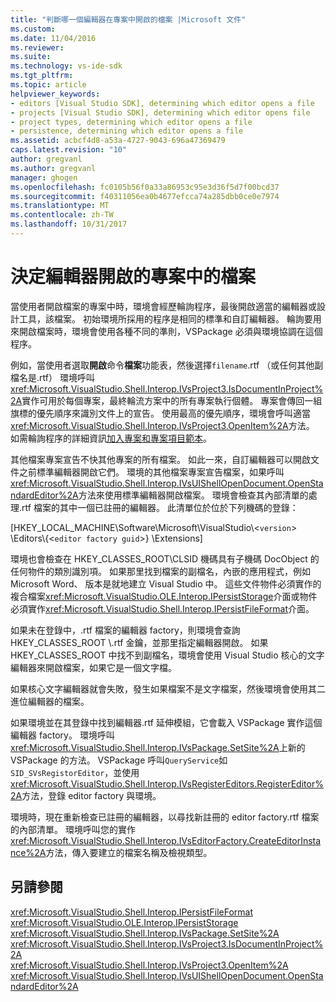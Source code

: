 ```yaml
---
title: "判斷哪一個編輯器在專案中開啟的檔案 |Microsoft 文件"
ms.custom: 
ms.date: 11/04/2016
ms.reviewer: 
ms.suite: 
ms.technology: vs-ide-sdk
ms.tgt_pltfrm: 
ms.topic: article
helpviewer_keywords:
- editors [Visual Studio SDK], determining which editor opens a file
- projects [Visual Studio SDK], determining which editor opens file
- project types, determining which editor opens a file
- persistence, determining which editor opens a file
ms.assetid: acbcf4d8-a53a-4727-9043-696a47369479
caps.latest.revision: "10"
author: gregvanl
ms.author: gregvanl
manager: ghogen
ms.openlocfilehash: fc0105b56f0a33a86953c95e3d36f5d7f00bcd37
ms.sourcegitcommit: f40311056ea0b4677efcca74a285dbb0ce0e7974
ms.translationtype: MT
ms.contentlocale: zh-TW
ms.lasthandoff: 10/31/2017
---
```

# <a name="determining-which-editor-opens-a-file-in-a-project"></a>決定編輯器開啟的專案中的檔案
當使用者開啟檔案的專案中時，環境會經歷輪詢程序，最後開啟適當的編輯器或設計工具，該檔案。 初始環境所採用的程序是相同的標準和自訂編輯器。 輪詢要用來開啟檔案時，環境會使用各種不同的準則，VSPackage 必須與環境協調在這個程序。  
  
 例如，當使用者選取**開啟**命令**檔案**功能表，然後選擇`filename`.rtf （或任何其他副檔名是.rtf） 環境呼叫<xref:Microsoft.VisualStudio.Shell.Interop.IVsProject3.IsDocumentInProject%2A>實作可用於每個專案，最終輪流方案中的所有專案執行個體。 專案會傳回一組旗標的優先順序來識別文件上的宣告。 使用最高的優先順序，環境會呼叫適當<xref:Microsoft.VisualStudio.Shell.Interop.IVsProject3.OpenItem%2A>方法。 如需輪詢程序的詳細資訊[加入專案和專案項目範本](../../extensibility/internals/adding-project-and-project-item-templates.md)。  
  
 其他檔案專案宣告不快其他專案的所有檔案。 如此一來，自訂編輯器可以開啟文件之前標準編輯器開啟它們。 環境的其他檔案專案宣告檔案，如果呼叫<xref:Microsoft.VisualStudio.Shell.Interop.IVsUIShellOpenDocument.OpenStandardEditor%2A>方法來使用標準編輯器開啟檔案。 環境會檢查其內部清單的處理.rtf 檔案的其中一個已註冊的編輯器。 此清單位於位於下列機碼的登錄：  
  
 [HKEY_LOCAL_MACHINE\Software\Microsoft\VisualStudio\\<`version`> \Editors\\{<`editor factory guid`>} \Extensions]  
  
 環境也會檢查在 HKEY_CLASSES_ROOT\CLSID 機碼具有子機碼 DocObject 的任何物件的類別識別項。 如果那里找到檔案的副檔名，內嵌的應用程式，例如 Microsoft Word、 版本是就地建立 Visual Studio 中。 這些文件物件必須實作的複合檔案<xref:Microsoft.VisualStudio.OLE.Interop.IPersistStorage>介面或物件必須實作<xref:Microsoft.VisualStudio.Shell.Interop.IPersistFileFormat>介面。  
  
 如果未在登錄中，.rtf 檔案的編輯器 factory，則環境會查詢 HKEY_CLASSES_ROOT \\.rtf 金鑰，並那里指定編輯器開啟。 如果 HKEY_CLASSES_ROOT 中找不到副檔名，環境會使用 Visual Studio 核心的文字編輯器來開啟檔案，如果它是一個文字檔。  
  
 如果核心文字編輯器就會失敗，發生如果檔案不是文字檔案，然後環境會使用其二進位編輯器的檔案。  
  
 如果環境並在其登錄中找到編輯器.rtf 延伸模組，它會載入 VSPackage 實作這個編輯器 factory。 環境呼叫<xref:Microsoft.VisualStudio.Shell.Interop.IVsPackage.SetSite%2A>上新的 VSPackage 的方法。 VSPackage 呼叫`QueryService`如`SID_SVsRegistorEditor`，並使用<xref:Microsoft.VisualStudio.Shell.Interop.IVsRegisterEditors.RegisterEditor%2A>方法，登錄 editor factory 與環境。  
  
 環境時，現在重新檢查已註冊的編輯器，以尋找新註冊的 editor factory.rtf 檔案的內部清單。 環境呼叫您的實作<xref:Microsoft.VisualStudio.Shell.Interop.IVsEditorFactory.CreateEditorInstance%2A>方法，傳入要建立的檔案名稱及檢視類型。  
  
## <a name="see-also"></a>另請參閱  
 <xref:Microsoft.VisualStudio.Shell.Interop.IPersistFileFormat>   
 <xref:Microsoft.VisualStudio.OLE.Interop.IPersistStorage>   
 <xref:Microsoft.VisualStudio.Shell.Interop.IVsPackage.SetSite%2A>   
 <xref:Microsoft.VisualStudio.Shell.Interop.IVsProject3.IsDocumentInProject%2A>   
 <xref:Microsoft.VisualStudio.Shell.Interop.IVsProject3.OpenItem%2A>   
 <xref:Microsoft.VisualStudio.Shell.Interop.IVsUIShellOpenDocument.OpenStandardEditor%2A>